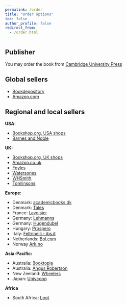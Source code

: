 ```yaml
---
permalink: /order
title: "Order options"
toc: false
author_profile: false
redirect_from:
  - /order.html
---
```


## Publisher

You may order the book from [Cambridge University Press](https://www.cambridge.org/hu/academic/subjects/economics/econometrics-statistics-and-mathematical-economics/data-analysis-business-economics-and-policy?format=PB)


## Global sellers

* [Bookdepository](https://www.bookdepository.com/Data-Analysis-for-Business-Economics-Policy-Gabor-Bekes/9781108716208)
* [Amazon.com](https://www.amazon.com/Data-Analysis-Business-Economics-Policy-dp-1108716202/dp/1108716202/ref=mt_other?_encoding=UTF8&me=&qid=1592915211)


## Regional and local sellers
 
 **USA:**  

* [Bookshop.org, USA shops](https://bookshop.org/books/data-analysis-for-business-economics-and-policy-9781108716208/9781108716208)
* [Barnes and Noble](https://www.barnesandnoble.com/w/data-analysis-for-business-economics-and-policy-g-bor-b-k-s/1137387367?ean=9781108716208)


**UK:**  

* [Bookshop.org, UK shops](https://uk.bookshop.org/books/data-analysis-for-business-economics-and-policy/9781108716208)
* [Amazon.co.uk](https://www.amazon.co.uk/Data-Analysis-Business-Economics-Policy/dp/1108716202)
* [Foyles](https://www.foyles.co.uk/witem/business/data-analysis-for-business,gabor-bekes-gabor-kezdi-9781108716208)
* [Watersones](https://www.waterstones.com/book/data-analysis-for-business-economics-and-policy/gabor-bekes/gabor-kezdi/9781108716208)  
* [WHSmith](https://www.whsmith.co.uk/products/data-analysis-for-business-economics-and-policy/gabor-bekes/gabor-kezdi/paperback/9781108716208.html)
* [Tomlinsons](https://www.tomlinsons-online.com/p-25688830-data-analysis-for-business-economics-and-policy.aspx)



**Europe:**  
 
* Denmark: [academicbooks.dk](https://www.academicbooks.dk/da/content/data-analysis-business-economics-and-policy-0)
* Denmark: [Tales](https://tales.dk/data-analysis-for-business-economics-and-policy_gabor-bekes_9781108716208)  
* France: [Lavoisier](http://www.lavoisier.eu/books/economy/data-analysis-for-business-economics-and-policy/description_4403718)
* Germany: [Lehmanns ](https://www.lehmanns.de/shop/wirtschaft/52811591-9781108716208-data-analysis-for-business-economics-and-policy)
* Germany: [Hugendubel ](https://www.hugendubel.de/de/taschenbuch/gabor_bekes_gabor_university_of_michigan_ann_arbor_kezdi-data_analysis_for_business_economics_and_policy-39490275-produkt-details.html)
* Hungary: [Prospero](https://www.prospero.hu/hu/konyv_seo/data-analysis-for-business-economics-and-policy-isbn-9781108716208)
* Italy: [Feltrinelli - ibs.it](https://www.ibs.it/data-analysis-for-business-economics-libro-inglese-gabor-bekes-gabor-kezdi/e/9781108716208)
* Netherlands: [Bol.com](https://www.bol.com/nl/f/-/9300000005301765/)
* Norway [Ark.no](https://www.ark.no/boker/Gabor-Bekes-Data-Analysis-for-Business-Economics-a-9781108483018)


 **Asia-Pacific:**  
 
* Australia: [Booktopia](https://www.booktopia.com.au/data-analysis-for-business-economics-and-policy-gabor-bekes/book/9781108716208.html)  
* Australia: [Angus Robertson](https://www.angusrobertson.com.au/books/data-analysis-for-business-economics-and-policy-gbor-bks-gbor-kzdi/p/9781108716208)
* New Zeeland: [Wheelers](https://www.wheelers.co.nz/browse/author/7315422-gabor-bekes/)
* Japan: [Univcoop ](https://yosho.univcoop.jp/BookShop/Book/Detail?icd=1031612061&isbn=978-1-108-71620-8)


**Africa**

* South Africa: [Loot](https://www.loot.co.za/product/gabor-bekes-data-analysis-for-business-economics-and/hdcw-6963-g940)



